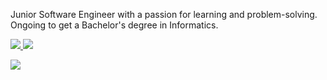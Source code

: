 <p>
  Junior Software Engineer with a passion for learning and problem-solving.
  Ongoing to get a Bachelor's degree in Informatics.
</p>
<p>
  <a target="_blank" href="mailto:rhy159753@gmail.com">
    <img src="https://img.shields.io/badge/Gmail-D14836?style=for-the-badge&logo=gmail&logoColor=white" />
  </a>
  <a target="_blank" href="https://www.linkedin.com/in/muhammad-rizal-28339b191/">
    <img src="https://img.shields.io/badge/LinkedIn-0077B5?style=for-the-badge&logo=linkedin&logoColor=white" />
  </a>
</p>
<div>
  <p>
    <a href="https://git.io/streak-stats">
      <img src="https://streak-stats.demolab.com/?user=rhynarukami&theme=dark"/>
    </a>
  </p>
</div>
<!--
**rhynarukami/rhynarukami** is a ✨ _special_ ✨ repository because its `README.md` (this file) appears on your GitHub profile.

Here are some ideas to get you started:

- 🔭 I’m currently working on ...
- 🌱 I’m currently learning ...
- 👯 I’m looking to collaborate on ...
- 🤔 I’m looking for help with ...
- 💬 Ask me about ...
- 📫 How to reach me: ...
- 😄 Pronouns: ...
- ⚡ Fun fact: ...
-->
